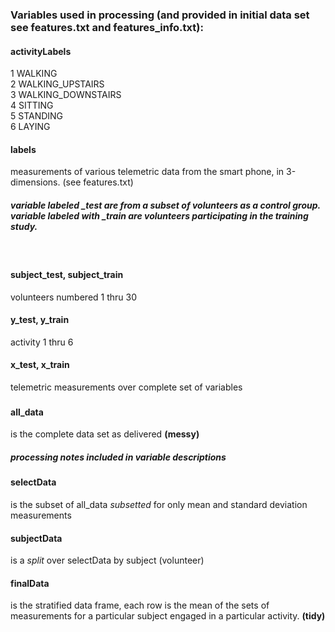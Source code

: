 <h3>Variables used in processing (and provided in initial data set see features.txt and features_info.txt):</h3>
<h4>activityLabels <br /></h4>
  1 WALKING <br />
  2 WALKING_UPSTAIRS<br />
  3 WALKING_DOWNSTAIRS<br />
  4 SITTING<br />
  5 STANDING<br />
  6 LAYING <br />
<h4>labels</h4>
  measurements of various telemetric data from the smart phone, in 3-dimensions. (see features.txt)
<h5>variable labeled _test are from a subset of volunteers as a control group. variable labeled with _train are volunteers participating in the training study.</h5>
<br />  <h4>subject_test, subject_train </h4> volunteers numbered 1 thru 30
<br />  <h4>y_test, y_train </h4> activity 1 thru 6
<br />  <h4>x_test, x_train </h4> telemetric measurements over complete set of variables
<h3><h4>all_data</h4> is the complete data set as delivered <b>(messy)</b> 
<H5> processing notes included in variable descriptions</h5>
<h4>selectData</H4> is the subset of all_data <i>subsetted</i> for only mean and standard deviation measurements
<H4>subjectData</H4> is a <i>split</i> over selectData by subject (volunteer)
<H4>finalData</H4> is the stratified data frame, each row is the mean of the sets of measurements for a 
particular subject engaged in a particular activity. <b>(tidy)</b></h3>
